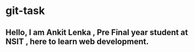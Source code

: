 # git-task

## Hello, I am Ankit Lenka , Pre Final year student at NSIT , here to learn web development.
